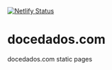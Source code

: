 [![Netlify Status](https://api.netlify.com/api/v1/badges/c3f33a6f-ca10-4cb8-897e-f04cfada0684/deploy-status)](https://app.netlify.com/sites/focused-sammet-79e610/deploys)

# docedados.com
docedados.com static pages
